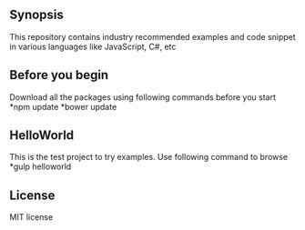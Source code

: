## Synopsis
This repository contains industry recommended examples and code snippet in various languages like JavaScript, C#, etc

## Before you begin
Download all the packages using following commands before you start
*npm update
*bower update

## HelloWorld
This is the test project to try examples. Use following command to browse
*gulp helloworld

## License
MIT license
